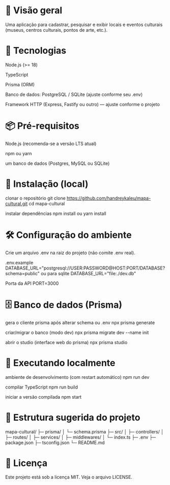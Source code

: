 # 🚀 Visão geral

Uma aplicação para cadastrar, pesquisar e exibir locais e eventos culturais (museus, centros culturais, pontos de arte, etc.).

# 🔧 Tecnologias

Node.js (>= 18)

TypeScript

Prisma (ORM)

Banco de dados: PostgreSQL / SQLite (ajuste conforme seu .env)

Framework HTTP (Express, Fastify ou outro) — ajuste conforme o projeto

# 📦 Pré-requisitos

Node.js (recomenda-se a versão LTS atual)

npm ou yarn

um banco de dados (Postgres, MySQL ou SQLite)

# 🔁 Instalação (local)

clonar o repositório
git clone https://github.com/handreykaleu/mapa-cultural.git
cd mapa-cultural

instalar dependências
npm install
ou
yarn install

# 🛠 Configuração do ambiente

Crie um arquivo .env na raiz do projeto (não comite .env real).

.env.example
DATABASE_URL="postgresql://USER:PASSWORD@HOST:PORT/DATABASE?schema=public"
ou para sqlite
DATABASE_URL="file:./dev.db"

Porta da API
PORT=3000

# 🗄 Banco de dados (Prisma)

gera o cliente prisma após alterar schema ou .env
npx prisma generate

criar/migrar o banco (modo dev)
npx prisma migrate dev --name init

abrir o studio (interface web do prisma)
npx prisma studio

# 🏃 Executando localmente

ambiente de desenvolvimento (com restart automático)
npm run dev

compilar TypeScript
npm run build

iniciar a versão compilada
npm start

# 📁 Estrutura sugerida do projeto

mapa-cultural/
├─ prisma/
│ └─ schema.prisma
├─ src/
│ ├─ controllers/
│ ├─ routes/
│ ├─ services/
│ ├─ middlewares/
│ └─ index.ts
├─ .env
├─ package.json
├─ tsconfig.json
└─ README.md

# 📜 Licença

Este projeto está sob a licença MIT. Veja o arquivo LICENSE.
